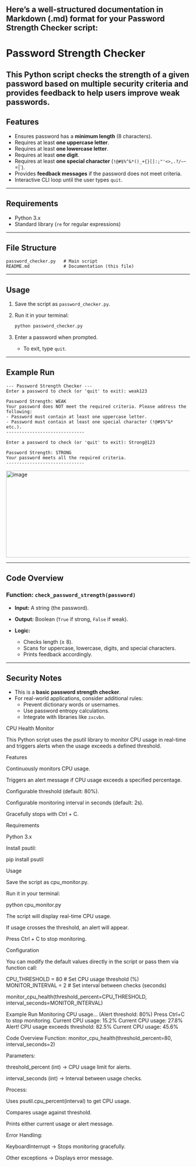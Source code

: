 Here’s a well-structured documentation in **Markdown (.md)** format for your **Password Strength Checker** script:
---
#  Password Strength Checker

This Python script checks the strength of a given password based on multiple security criteria and provides feedback to help users improve weak passwords.
---
## Features

* Ensures password has a **minimum length** (8 characters).
* Requires at least **one uppercase letter**.
* Requires at least **one lowercase letter**.
* Requires at least **one digit**.
* Requires at least **one special character** (`!@#$%^&*()_+{}[]:;"'<>,.?/~`-=|\`).
* Provides **feedback messages** if the password does not meet criteria.
* Interactive CLI loop until the user types `quit`.

---

##  Requirements

* Python 3.x
* Standard library (`re` for regular expressions)

---

## File Structure

```
password_checker.py   # Main script
README.md             # Documentation (this file)
```

---

##  Usage

1. Save the script as `password_checker.py`.
2. Run it in your terminal:

   ```bash
   python password_checker.py
   ```
3. Enter a password when prompted.

   * To exit, type `quit`.

---

##  Example Run

```text
--- Password Strength Checker ---
Enter a password to check (or 'quit' to exit): weak123

Password Strength: WEAK
Your password does NOT meet the required criteria. Please address the following:
- Password must contain at least one uppercase letter.
- Password must contain at least one special character (!@#$%^&* etc.).
------------------------------

Enter a password to check (or 'quit' to exit): Strong@123

Password Strength: STRONG
Your password meets all the required criteria.
------------------------------
```
<img width="601" height="237" alt="image" src="https://github.com/user-attachments/assets/bb83d406-582d-4ad2-95bd-fd9fad61d63a" />

---

##  Code Overview

### Function: `check_password_strength(password)`

* **Input:** A string (the password).
* **Output:** Boolean (`True` if strong, `False` if weak).
* **Logic:**

  * Checks length (≥ 8).
  * Scans for uppercase, lowercase, digits, and special characters.
  * Prints feedback accordingly.

---

## Security Notes

* This is a **basic password strength checker**.
* For real-world applications, consider additional rules:
  * Prevent dictionary words or usernames.
  * Use password entropy calculations.
  * Integrate with libraries like `zxcvbn`.
 

CPU Health Monitor

This Python script uses the psutil library to monitor CPU usage in real-time and triggers alerts when the usage exceeds a defined threshold.

Features

Continuously monitors CPU usage.

Triggers an alert message if CPU usage exceeds a specified percentage.

Configurable threshold (default: 80%).

Configurable monitoring interval in seconds (default: 2s).

Gracefully stops with Ctrl + C.

Requirements

Python 3.x

Install psutil:

pip install psutil

Usage

Save the script as cpu_monitor.py.

Run it in your terminal:

python cpu_monitor.py


The script will display real-time CPU usage.

If usage crosses the threshold, an alert will appear.

Press Ctrl + C to stop monitoring.

Configuration

You can modify the default values directly in the script or pass them via function call:

CPU_THRESHOLD = 80    # Set CPU usage threshold (%)
MONITOR_INTERVAL = 2  # Set interval between checks (seconds)

monitor_cpu_health(threshold_percent=CPU_THRESHOLD, interval_seconds=MONITOR_INTERVAL)

Example Run
Monitoring CPU usage... (Alert threshold: 80%)
Press Ctrl+C to stop monitoring.
Current CPU usage: 15.2%
Current CPU usage: 27.8%
Alert! CPU usage exceeds threshold: 82.5%
Current CPU usage: 45.6%

Code Overview
Function: monitor_cpu_health(threshold_percent=80, interval_seconds=2)

Parameters:

threshold_percent (int) → CPU usage limit for alerts.

interval_seconds (int) → Interval between usage checks.

Process:

Uses psutil.cpu_percent(interval) to get CPU usage.

Compares usage against threshold.

Prints either current usage or alert message.

Error Handling:

KeyboardInterrupt → Stops monitoring gracefully.

Other exceptions → Displays error message.
